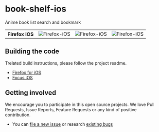 # book-shelf-ios
Anime book list search and bookmark

<table>
  <tr>
    <th style="border: none;"><strong>Firefox iOS</strong></th>
    <td style="border: none;"><img src="https://img.shields.io/badge/Xcode-16.2-blue?logo=Xcode&logoColor=white" alt="Firefox-iOS"></td>
    <td style="border: none;"><img src="https://img.shields.io/badge/Swift-6.0.3-red?logo=Swift&logoColor=white" alt="Firefox-iOS"></td>
    <td style="border: none;"><img src="https://img.shields.io/badge/iOS-17.0+-green?logo=apple&logoColor=white" alt="Firefox-iOS"></td>
  </tr>
</table>

## Building the code
Trelated build instructions, please follow the project readme.
- [Firefox for iOS](https://github.com/mozilla-mobile/firefox-ios/blob/main/firefox-ios/README.md)
- [Focus iOS](https://github.com/mozilla-mobile/firefox-ios/blob/main/focus-ios/README.md)

## Getting involved

We encourage you to participate in this open source projects. We love Pull Requests, Issue Reports, Feature Requests or any kind of positive contribution. 

- You can [file a new issue](https://github.com/mozilla-mobile/firefox-ios/issues/new/choose) or research [existing bugs](https://github.com/mozilla-mobile/firefox-ios/issues)
